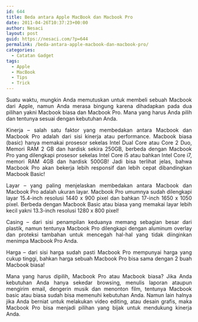 ```yaml
---
id: 644
title: Beda antara Apple MacBook dan Macbook Pro
date: 2011-04-26T10:37:23+00:00
author: Nesaci
layout: post
guid: https://nesaci.com/?p=644
permalink: /beda-antara-apple-macbook-dan-macbook-pro/
categories:
  - Catatan Gadget
tags:
  - Apple
  - MacBook
  - Tips
  - Trick
---
```

<p style="text-align: justify;">
  Suatu waktu, mungkin Anda memutuskan untuk membeli sebuah Macbook dari Apple, namun Anda merasa bingung karena dihadapkan pada dua pilihan yakni Macbook biasa dan Macbook Pro. Mana yang harus Anda pilih dan tentunya sesuai dengan kebutuhan Anda.
</p>

<p style="text-align: justify;">
  Kinerja – salah satu faktor yang membedakan antara Macbook dan Macbook Pro adalah dari sisi kinerja atau performance. Macbook biasa (basic) hanya memakai prosesor sekelas Intel Dual Core atau Core 2 Duo, Memori RAM 2 GB dan hardisk sekira 250GB, berbeda dengan Macbook Pro yang dilengkapi prosesor sekelas Intel Core i5 atau bahkan Intel Core i7, memori RAM 4GB dan hardisk 500GB! Jadi bisa terlihat jelas, bahwa Macbook Pro akan bekerja lebih responsif dan lebih cepat dibandingkan Macbook Basic!
</p>

<p style="text-align: justify;">
  Layar – yang paling menjelaskan membedakan antara Macbook dan Macbook Pro adalah ukuran layar. Macbook Pro umumnya sudah dilengkapi layar 15.4-inch resolusi 1440 x 900 pixel dan bahkan 17-inch 1650 x 1050 pixel. Berbeda dengan Macbook Basic atau biasa yang memakai layar lebih kecil yakni 13.3-inch resolusi 1280 x 800 pixel!
</p>

<p style="text-align: justify;">
  Casing – dari sisi penampilan keduanya memang sebagian besar dari plastik, namun tentunya Macbook Pro dilengkapi dengan aluminum overlay dan proteksi tambahan untuk mencegah hal-hal yang tidak diinginkan menimpa Macbook Pro Anda.
</p>

<p style="text-align: justify;">
  Harga – dari sisi harga sudah pasti Macbook Pro mempunyai harga yang cukup tinggi, bahkan harga sebuah Macbook Pro bisa sama dengan 2 buah Macbook biasa!
</p>

<p style="text-align: justify;">
  Mana yang harus dipilih, Macbook Pro atau Macbook biasa? Jika Anda kebutuhan Anda hanya sekedar browsing, menulis laporan ataupun mengirim email, dengerin musik dan menonton film, tentunya Macbook basic atau biasa sudah bisa memenuhi kebutuhan Anda. Namun lain halnya jika Anda berniat untuk melakukan video editing, atau desain grafis, maka Macbook Pro bisa menjadi pilihan yang bijak untuk mendukung kinerja Anda.
</p>